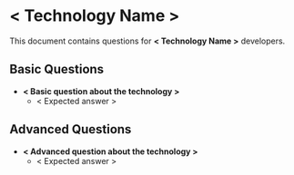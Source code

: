 # < Technology Name >

This document contains questions for **< Technology Name >** developers.

## Basic Questions

* **< Basic question about the technology >**
    * < Expected answer >

## Advanced Questions

* **< Advanced question about the technology >**
    * < Expected answer >
